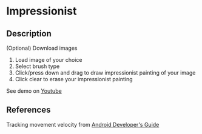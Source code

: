 # Impressionist

## Description
(Optional) Download images
1. Load image of your choice
2. Select brush type
3. Click/press down and drag to draw impressionist painting of your image
4. Click clear to erase your impressionist painting

See demo on [Youtube](https://www.youtube.com/watch?v=5vvQJ_RjeQU)

## References
Tracking movement velocity from [Android Developer's Guide](https://developer.android.com/training/gestures/movement.html)
